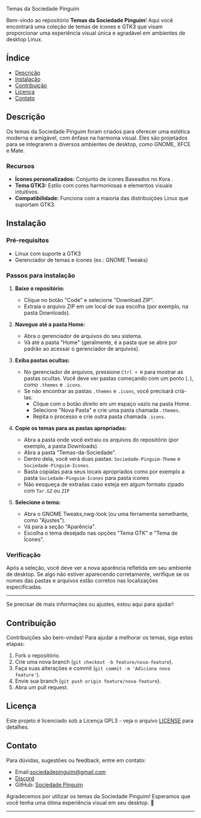 

 Temas da Sociedade Pinguim

Bem-vindo ao repositório **Temas da Sociedade Pinguim**! Aqui você encontrará uma coleção de temas de ícones e GTK3 que visam proporcionar uma experiência visual única e agradável em ambientes de desktop Linux.

## Índice

- [Descrição](#descrição)
- [Instalação](#instalação)
- [Contribuição](#contribuição)
- [Licença](#licença)
- [Contato](#contato)

## Descrição

Os temas da Sociedade Pinguim foram criados para oferecer uma estética moderna e amigável, com ênfase na harmonia visual. Eles são projetados para se integrarem a diversos ambientes de desktop, como GNOME, XFCE e Mate.

### Recursos

- **Ícones personalizados:** Conjunto de ícones Baseados no Kora .
- **Tema GTK3:** Estilo com cores harmoniosas e elementos visuais intuitivos.
- **Compatibilidade:** Funciona com a maioria das distribuições Linux que suportam GTK3.

## Instalação

### Pré-requisitos

- Linux com suporte a GTK3
- Gerenciador de temas e ícones (ex.: GNOME Tweaks)

### Passos para instalação



1. **Baixe o repositório:**
   - Clique no botão "Code" e selecione "Download ZIP".
   - Extraia o arquivo ZIP em um local de sua escolha (por exemplo, na pasta Downloads).

2. **Navegue até a pasta Home:**
   - Abra o gerenciador de arquivos do seu sistema.
   - Vá até a pasta "Home" (geralmente, é a pasta que se abre por padrão ao acessar o gerenciador de arquivos).

3. **Exiba pastas ocultas:**
   - No gerenciador de arquivos, pressione `Ctrl + H` para mostrar as pastas ocultas. Você deve ver pastas começando com um ponto (`.`), como `.themes` e `.icons`.
   - Se não encontrar as pastas `.themes` e `.icons`, você precisará criá-las:
     - Clique com o botão direito em um espaço vazio na pasta Home.
     - Selecione "Nova Pasta" e crie uma pasta chamada `.themes`.
     - Repita o processo e crie outra pasta chamada `.icons`.

4. **Copie os temas para as pastas apropriadas:**
   - Abra a pasta onde você extraiu os arquivos do repositório (por exemplo, a pasta Downloads).
   - Abra a pasta "Temas-da-Sociedade".
   - Dentro dela, você verá duas pastas: `Sociedade-Pinguim-Theme` e `Sociedade-Pinguim-Icones`.
   - Basta copialas para seus locais apropriados como por exemplo a pasta `Sociedade-Pinguim-Icones` para pasta icones
   - Não eesqueça de extrailas caso esteja em algum formato zipado com `Tar.GZ` ou `ZIP`

5. **Selecione o tema:**
   - Abra o GNOME Tweaks,nwg-look (ou uma ferramenta semelhante, como "Ajustes").
   - Vá para a seção "Aparência".
   - Escolha o tema desejado nas opções "Tema GTK" e "Tema de Ícones".

### Verificação

Após a seleção, você deve ver a nova aparência refletida em seu ambiente de desktop. Se algo não estiver aparecendo corretamente, verifique se os nomes das pastas e arquivos estão corretos nas localizações especificadas.

---

Se precisar de mais informações ou ajustes, estou aqui para ajudar!


## Contribuição

Contribuições são bem-vindas! Para ajudar a melhorar os temas, siga estas etapas:

1. Fork o repositório.
2. Crie uma nova branch (`git checkout -b feature/nova-feature`).
3. Faça suas alterações e commit (`git commit -m 'Adiciona nova feature'`).
4. Envie sua branch (`git push origin feature/nova-feature`).
5. Abra um pull request.

## Licença

Este projeto é licenciado sob a Licença GPL3 - veja o arquivo [LICENSE](LICENSE) para detalhes.

## Contato

Para dúvidas, sugestões ou feedback, entre em contato:

- Email:sociedadepinguim@gmail.com
- [Discord](https://discord.gg/cvuzrPD)
- GitHub: [Sociedade Pinguim](https://github.com/sociedadePinguim)

Agradecemos por utilizar os temas da Sociedade Pinguim! Esperamos que você tenha uma ótima experiência visual em seu desktop. 🐧

--- 


